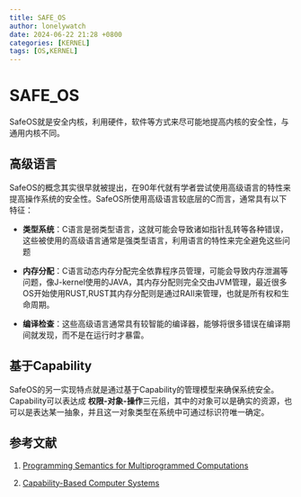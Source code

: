 ```yaml
---
title: SAFE_OS
author: lonelywatch
date: 2024-06-22 21:28 +0800
categories: [KERNEL]
tags: [OS,KERNEL]   
---
```


# SAFE_OS

SafeOS就是安全内核，利用硬件，软件等方式来尽可能地提高内核的安全性，与通用内核不同。


## 高级语言

SafeOS的概念其实很早就被提出，在90年代就有学者尝试使用高级语言的特性来提高操作系统的安全性。SafeOS所使用高级语言较底层的C而言，通常具有以下特征：

- **类型系统**：C语言是弱类型语言，这就可能会导致诸如指针乱转等各种错误，这些被使用的高级语言通常是强类型语言，利用语言的特性来完全避免这些问题

- **内存分配**：C语言动态内存分配完全依靠程序员管理，可能会导致内存泄漏等问题，像J-kernel使用的JAVA，其内存分配则完全交由JVM管理，最近很多OS开始使用RUST,RUST其内存分配则是通过RAII来管理，也就是所有权和生命周期。

- **编译检查**：这些高级语言通常具有较智能的编译器，能够将很多错误在编译期间就发现，而不是在运行时才暴雷。


## 基于Capability

SafeOS的另一实现特点就是通过基于Capability的管理模型来确保系统安全。Capability可以表达成 **权限-对象-操作**三元组，其中的对象可以是确实的资源，也可以是表达某一抽象，并且这一对象类型在系统中可通过标识符唯一确定。



## 参考文献


1. [Programming Semantics for Multiprogrammed Computations](https://dl.acm.org/doi/10.1145/365230.365252)

2. [Capability-Based Computer Systems]()

